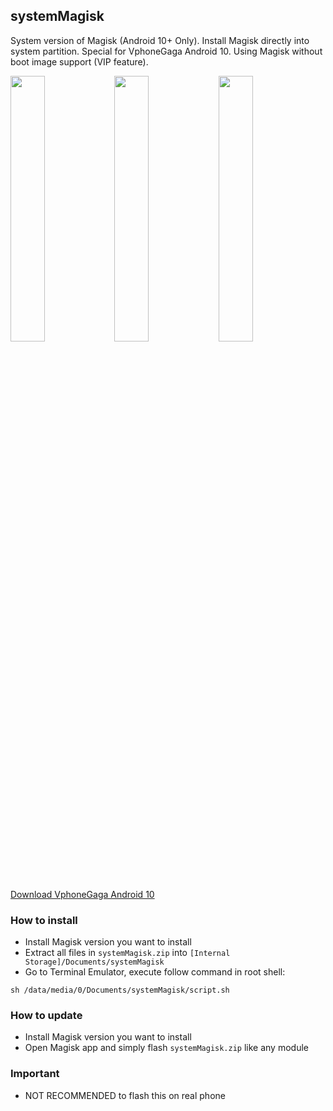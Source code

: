 ## systemMagisk

System version of Magisk (Android 10+ Only). Install Magisk directly into system partition. Special for VphoneGaga Android 10. Using Magisk without boot image support (VIP feature).

<img src="https://raw.githubusercontent.com/HuskyDG/huskydg.github.io/main/img/IMG_20220412_215951_478.jpg" width="33%"/><img src="https://github.com/HuskyDG/huskydg.github.io/raw/main/img/IMG_20220412_215956_949.jpg" width="33%"/><img src="https://github.com/HuskyDG/huskydg.github.io/raw/main/img/Screenshot_20220412-215255_%E5%85%89%E9%80%9F%E8%99%9A%E6%8B%9F%E6%9C%BA.png" width="33%"/>

[Download VphoneGaga Android 10](https://mega.nz/file/mfgiwLrA#KA1DvtOiII6c8ZSZ403HbsHXJo8gCjfvcDFRgdLIhbw)

### How to install

- Install Magisk version you want to install
- Extract all files in `systemMagisk.zip` into `[Internal Storage]/Documents/systemMagisk`
- Go to Terminal Emulator, execute follow command in root shell:
```
sh /data/media/0/Documents/systemMagisk/script.sh
```

### How to update

- Install Magisk version you want to install
- Open Magisk app and simply flash `systemMagisk.zip` like any module


### Important

- NOT RECOMMENDED to flash this on real phone
